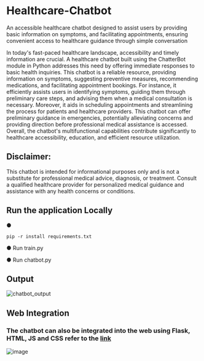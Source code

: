 # Healthcare-Chatbot
An accessible healthcare chatbot designed to assist users by providing basic information on symptoms,  and facilitating appointments, ensuring convenient access to healthcare guidance through simple conversation

In today's fast-paced healthcare landscape, accessibility and timely information are crucial. A healthcare chatbot built using the ChatterBot module in Python addresses this need by offering immediate responses to basic health inquiries. This chatbot is a reliable resource, providing information on symptoms, suggesting preventive measures, recommending medications, and facilitating appointment bookings. For instance, it efficiently assists users in identifying symptoms, guiding them through preliminary care steps, and advising them when a medical consultation is necessary. Moreover, it aids in scheduling appointments and streamlining the process for patients and healthcare providers. This chatbot can offer preliminary guidance in emergencies, potentially alleviating concerns and providing direction before professional medical assistance is accessed. Overall, the chatbot's multifunctional capabilities contribute significantly to healthcare accessibility, education, and efficient resource utilization.

## Disclaimer:  
This chatbot is intended for informational purposes only and is not a substitute for professional medical advice, diagnosis, or treatment. Consult a qualified healthcare provider for personalized medical guidance and assistance with any health concerns or conditions.

## Run the application Locally
●	
```
pip -r install requirements.txt
```

●	Run train.py

●	Run chatbot.py

## Output
![chatbot_output](https://github.com/saadmdsabah/Healthcare-Chatbot/assets/103499208/c1886cf9-9a7b-4851-85cc-c92df2f6c41a)

## Web Integration
### The chatbot can also be integrated into the web using Flask, HTML, JS and CSS refer to the [link](https://github.com/saadmdsabah/Skin-Cancer-Detection)

![image](https://github.com/saadmdsabah/Skin-Cancer-Detection/assets/103499208/50ba38cb-1636-4464-8bbe-d2522425f0e0)
